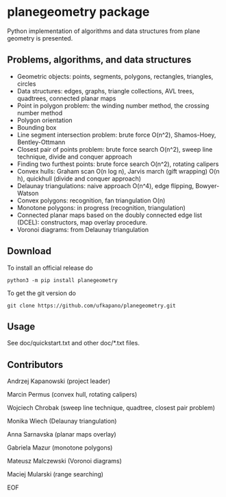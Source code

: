 # planegeometry package

Python implementation of algorithms and data structures
from plane geometry is presented.

## Problems, algorithms, and data structures

* Geometric objects: points, segments, polygons, rectangles, triangles, circles
* Data structures: edges, graphs, triangle collections, AVL trees, 
quadtrees, connected planar maps
* Point in polygon problem: the winding number method, the crossing number method
* Polygon orientation
* Bounding box
* Line segment intersection problem: 
brute force O(n^2), Shamos-Hoey, Bentley-Ottmann
* Closest pair of points problem: brute force search O(n^2), 
sweep line technique, divide and conquer approach
* Finding two furthest points: brute force search O(n^2), rotating calipers
* Convex hulls: Graham scan O(n log n), Jarvis march (gift wrapping) O(n h), 
quickhull (divide and conquer approach)
* Delaunay triangulations: naive approach O(n^4), edge flipping, Bowyer-Watson
* Convex polygons: recognition, fan triangulation O(n)
* Monotone polygons: in progress (recognition, triangulation)
* Connected planar maps based on the doubly connected edge list (DCEL): 
constructors, map overlay procedure.
* Voronoi diagrams: from Delaunay triangulation

## Download

To install an official release do

    python3 -m pip install planegeometry

To get the git version do

    git clone https://github.com/ufkapano/planegeometry.git

## Usage

See doc/quickstart.txt and other doc/*.txt files.

## Contributors

Andrzej Kapanowski (project leader)

Marcin Permus (convex hull, rotating calipers)

Wojciech Chrobak (sweep line technique, quadtree, closest pair problem)

Monika Wiech (Delaunay triangulation)

Anna Sarnavska (planar maps overlay)

Gabriela Mazur (monotone polygons)

Mateusz Malczewski (Voronoi diagrams)

Maciej Mularski (range searching)

EOF
